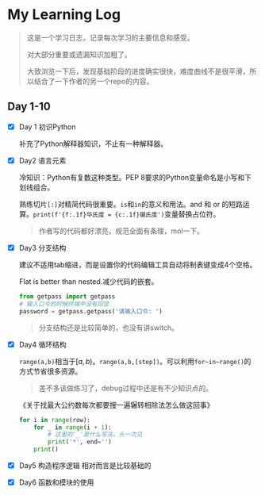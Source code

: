 # My Learning Log

> 这是一个学习日志，记录每次学习的主要信息和感受。
>
> 对大部分重要或遗漏知识加粗了。
>
> 大致浏览一下后，发现基础阶段的进度确实很快，难度曲线不是很平滑，所以结合了一下作者的另一个repo的内容。

## Day 1-10

- [x] Day 1 初识Python

  补充了Python解释器知识，不止有一种解释器。

- [x] Day2 语言元素

  冷知识：Python有复数这种类型。PEP 8要求的Python变量命名是小写和下划线组合。

  熟练切片`[:]`对精简代码很重要。`is`和`in`的意义和用法。and 和 or 的短路运算。`print(f'{f:.1f}华氏度 = {c:.1f}摄氏度')`变量替换占位符。
  
  > 作者写的代码都好漂亮，规范全面有条理，mol一下。
  
- [x] Day3 分支结构

  建议不适用tab缩进，而是设置你的代码编辑工具自动将制表键变成4个空格。

  Flat is better than nested.减少代码的嵌套。

  ```python
  from getpass import getpass
  # 输入口令的时候终端中没有回显
  password = getpass.getpass('请输入口令: ')
  ```
  
  > 分支结构还是比较简单的，也没有讲switch。
  
- [x] Day4 循环结构

  `range(a,b)`相当于$[a,b)$。`range(a,b,[step])`。可以利用`for~in~range()`的方式节省很多资源。

  > 差不多该做练习了，debug过程中还是有不少知识点的。

  《关于找最大公约数每次都要搜一遍辗转相除法怎么做这回事》

  ```python
  for i in range(row):
      for _ in range(i + 1):
          # 这里的'_'是什么写法，头一次见
          print('*', end='')
      print()
  ```

- [x] Day5 构造程序逻辑
  相对而言是比较基础的

- [x] Day6 函数和模块的使用
